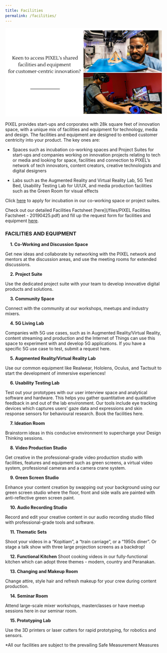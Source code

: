 ```yaml
---
title: Facilities
permalink: /facilities/
---
```

![](/images/facilities/facilities.png)

PIXEL provides start-ups and corporates with 28k square feet of innovation space, with a unique mix of facilities and equipment for technology, media and design. The facilities and equipment are designed to embed customer centricity into your product. The key ones are:

* Spaces such as incubation co-working spaces and Project Suites for start-ups and companies working on innovation projects relating to tech or media and looking for space, facilities and connection to PIXEL’s network of tech innovators, content creators, creative technologists and digital designers

* Labs such as the Augmented Reality and Virtual Reality Lab, 5G Test Bed, Usability Testing Lab for UI/UX, and media production facilities such as the Green Room for visual effects

Click [here](https://go.gov.sg/preqform) to apply for incubation in our co-working space or project suites.

Check out our detailed Facilities Factsheet [here](/files/PIXEL Facilities Factsheet - 20190425.pdf) and fill up the request form for facilities and equipment [here](https://go.gov.sg/preqform). 

  
### FACILITIES AND EQUIPMENT


&nbsp;&nbsp;&nbsp;&nbsp;**1. Co-Working and Discussion Space**

Get new ideas and collaborate by networking with the PIXEL network and mentors at the discussion areas, and use the meeting rooms for extended discussions.

&nbsp;&nbsp;&nbsp;&nbsp;**2. Project Suite**

Use the dedicated project suite with your team to develop innovative digital products and solutions.

&nbsp;&nbsp;&nbsp;&nbsp;**3. Community Space**

Connect with the community at our workshops, meetups and industry mixers.

&nbsp;&nbsp;&nbsp;&nbsp;**4. 5G Living Lab**

Companies with 5G use cases, such as in Augmented Reality/Virtual Reality, content streaming and production and the Internet of Things can use this space to experiment with and develop 5G applications. If you have a specific 5G use case to test, submit a request here.

&nbsp;&nbsp;&nbsp;&nbsp;**5. Augmented Reality/Virtual Reality Lab**

Use our common equipment like Realwear, Hololens, Oculus, and Tactsuit to start the development of immersive experiences!

&nbsp;&nbsp;&nbsp;&nbsp;**6. Usability Testing Lab**

Test out your prototypes with our user interview space and analytical software and hardware. This helps you gather quantitative and qualitative feedback in and out of the lab environment. Our tools include eye tracking devices which captures users’ gaze data and expressions and skin response sensors for behavioural research. Book the facilities here.

&nbsp;&nbsp;&nbsp;&nbsp;**7. Ideation Room**

Brainstorm ideas in this conducive environment to supercharge your Design Thinking sessions.

&nbsp;&nbsp;&nbsp;&nbsp;**8. Video Production Studio** 

Get creative in the professional-grade video production studio with facilities, features and equipment such as green screens, a virtual video system, professional cameras and a camera crane system.

&nbsp;&nbsp;&nbsp;&nbsp;**9. Green Screen Studio**

Enhance your content creation by swapping out your background using our green screen studio where the floor, front and side walls are painted with anti-reflective green screen paint.

&nbsp;&nbsp;&nbsp;&nbsp;**10. Audio Recording Studio**

Record and edit your creative content in our audio recording studio filled with professional-grade tools and software.

&nbsp;&nbsp;&nbsp;&nbsp;**11. Thematic Sets**

Shoot your videos in a “Kopitiam”, a “train carriage”, or a “1950s diner”. Or stage a talk show with three large projection screens as a backdrop!

&nbsp;&nbsp;&nbsp;&nbsp;**12. Functional Kitchen**
Shoot cooking videos in our fully-functional kitchen which can adopt three themes - modern, country and Peranakan.

&nbsp;&nbsp;&nbsp;&nbsp;**13. Changing and Makeup Room**

Change attire, style hair and refresh makeup for your crew during content production.

&nbsp;&nbsp;&nbsp;&nbsp;**14. Seminar Room**

Attend large-scale mixer workshops, masterclasses or have meetup sessions here in our seminar room.

&nbsp;&nbsp;&nbsp;&nbsp;**15. Prototyping Lab**

Use the 3D printers or laser cutters for rapid prototyping, for robotics and sensors.

*All our facilities are subject to the prevailing Safe Measurement Measures
